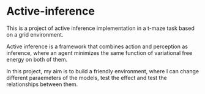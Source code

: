 # Active-inference

<p>This is a project of active inference implementation in a t-maze task based on a grid environment.</p>
<p></p>Active inference is a framework that combines action and perception as inference, where an agent minimizes the same function of variational free energy on both of them.</p>
<p>In this project, my aim is to build a friendly environment, where I can change different paraemeters of the models, test the effect and test the relationships between them.</p>
